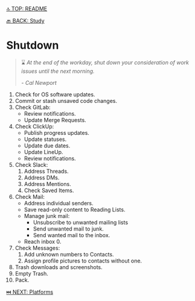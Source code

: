 [🔝 TOP: README](README.md)

[🔙 BACK: Study](/procedures/study.md)

Shutdown
=========

> ⌛️ *At the end of the workday, shut down your consideration of work issues until the next morning.*
> 
> *- Cal Newport*

1. Check for OS software updates.
2. Commit or stash unsaved code changes.
3. Check GitLab:
	- Review notifications.
	- Update Merge Requests.
4. Check ClickUp:
	- Publish progress updates.
	- Update statuses.
	- Update due dates.
	- Update LineUp.
	- Review notifications.
5. Check Slack:
	1. Address Threads.
	2. Address DMs.
	3. Address Mentions.
	4. Check Saved Items.
6. Check Mail:
	- Address individual senders.
	- Save read-only content to Reading Lists.
	- Manage junk mail:
		- Unsubscribe to unwanted mailing lists
		- Send unwanted mail to junk.
		- Send wanted mail to the inbox.
	- Reach inbox 0.
7. Check Messages:
	1. Add unknown numbers to Contacts.
	2. Assign profile pictures to contacts without one.
8. Trash downloads and screenshots.
9. Empty Trash.
11. Pack.

[⏭️ NEXT: Platforms](README.md#platforms)
